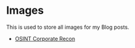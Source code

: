 # Images
This is used to store all images for my Blog posts.
- [OSINT Corporate Recon](./OSINT%20Corporate%20Recon)

